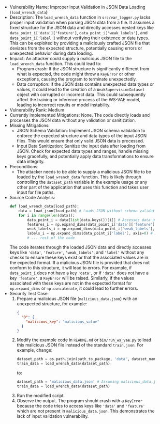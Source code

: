 - Vulnerability Name: Improper Input Validation in JSON Data Loading (`load_wrench_data`)
- Description: The `load_wrench_data` function in `src/var_logger.py` lacks proper input validation when parsing JSON data from a file. It assumes a fixed structure for the JSON data and directly accesses nested keys like `data_point_i['data']['feature']`, `data_point_i['weak_labels']`, and `data_point_i['label']` without verifying their existence or data types. This can be exploited by providing a maliciously crafted JSON file that deviates from the expected structure, potentially causing errors or unexpected behavior during data loading.
- Impact: An attacker could supply a malicious JSON file to the `load_wrench_data` function. This could lead to:
    - Program crash: If the JSON structure is significantly different from what is expected, the code might throw a `KeyError` or other exceptions, causing the program to terminate unexpectedly.
    - Data corruption: If the JSON data contains unexpected data types or values, it could lead to the creation of a `WeakSupervisionDataset` object with corrupted or incorrect data. This could subsequently affect the training or inference process of the WS-VAE model, leading to incorrect results or model instability.
- Vulnerability Rank: Medium
- Currently Implemented Mitigations: None. The code directly loads and processes the JSON data without any validation or sanitization.
- Missing Mitigations:
    - JSON Schema Validation: Implement JSON schema validation to enforce the expected structure and data types of the input JSON files. This would ensure that only valid JSON data is processed.
    - Input Data Sanitization: Sanitize the input data after loading from JSON. Check for expected data types and ranges, handle missing keys gracefully, and potentially apply data transformations to ensure data integrity.
- Preconditions:
    - The attacker needs to be able to supply a malicious JSON file to be loaded by the `load_wrench_data` function. This is likely through controlling the `dataset_path` variable in the example usage or any other part of the application that uses this function and takes user input for file paths.
- Source Code Analysis:
    ```python
    def load_wrench_data(load_path):
        data = load_json(load_path) # Loads JSON without schema validation
        for i in range(len(data)):
            data_point_i = data[list(data.keys())[i]] # Accesses data using keys without validation
            features_i = np.expand_dims(data_point_i['data']['feature'], axis=0) # Accesses nested keys without validation
            weak_labels_i = np.expand_dims(data_point_i['weak_labels'], axis=0) # Accesses keys without validation
            labels_i = np.expand_dims(data_point_i['label'], axis=0) # Accesses keys without validation
            # ... rest of the code
    ```
    The code iterates through the loaded JSON data and directly accesses keys like `'data'`, `'feature'`, `'weak_labels'`, and `'label'` without any checks to ensure these keys exist or that the associated values are in the expected format. If a malicious JSON file is provided that does not conform to this structure, it will lead to errors. For example, if `data_point_i` does not have a key `'data'`, or if `'data'` does not have a key `'feature'`, a `KeyError` will be raised. Similarly, if the values associated with these keys are not in the expected format for `np.expand_dims` or `np.concatenate`, it could lead to further errors.
- Security Test Case:
    1. Prepare a malicious JSON file (`malicious_data.json`) with an unexpected structure, for example:
        ```json
        {
          "0": {
            "malicious_key": "malicious_value"
          }
        }
        ```
    2. Modify the example code in `README.md` or `bin/run_ws_vae.py` to load this malicious JSON file instead of the standard `train.json`. For example, change:
        ```python
        dataset_path = os.path.join(path_to_package, 'data', dataset_name, 'train.json')
        train_data = load_wrench_data(dataset_path)
        ```
        to:
        ```python
        dataset_path = 'malicious_data.json' # Assuming malicious_data.json is in the same directory or provide full path
        train_data = load_wrench_data(dataset_path)
        ```
    3. Run the modified script.
    4. Observe the output. The program should crash with a `KeyError` because the code tries to access keys like `'data'` and `'feature'` which are not present in `malicious_data.json`. This demonstrates the lack of input validation vulnerability.